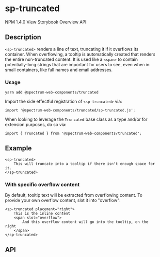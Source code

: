 # sp-truncated
NPM 1.4.0
View Storybook
Overview API
## Description
`<sp-truncated>` renders a line of text, truncating it if it overflows its container. When overflowing, a tooltip is automatically created that renders the entire non-truncated content.
It is used like a `<span>` to contain potentially-long strings that are important for users to see, even when in small containers, like full names and email addresses.
### Usage
    
    yarn add @spectrum-web-components/truncated
    
Import the side effectful registration of `<sp-truncated>` via:
    
    import '@spectrum-web-components/truncated/sp-truncated.js';
    
When looking to leverage the `Truncated` base class as a type and/or for extension purposes, do so via:
    
    import { Truncated } from '@spectrum-web-components/truncated';
    
## Example
    
    <sp-truncated>
        This will truncate into a tooltip if there isn't enough space for it.
    </sp-truncated>
### With specific overflow content
By default, tooltip text will be extracted from overflowing content. To provide your own overflow content, slot it into "overflow":
    
    <sp-truncated placement="right">
        This is the inline content
        <span slot="overflow">
            And this overflow content will go into the tooltip, on the right
        </span>
    </sp-truncated>
## API
